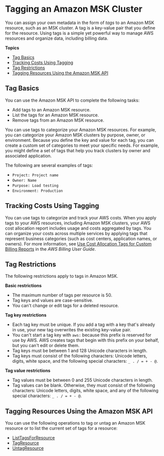 # Tagging an Amazon MSK Cluster<a name="msk-tagging"></a>

You can assign your own metadata in the form of *tags* to an Amazon MSK resource, such as an MSK cluster\. A tag is a key\-value pair that you define for the resource\. Using tags is a simple yet powerful way to manage AWS resources and organize data, including billing data\. 

**Topics**
+ [Tag Basics](#msk-tagging-basics)
+ [Tracking Costs Using Tagging](#msk-tagging-billing)
+ [Tag Restrictions](#msk-tagging-restrictions)
+ [Tagging Resources Using the Amazon MSK API](#msk-tagging-howto)

## Tag Basics<a name="msk-tagging-basics"></a>

You can use the Amazon MSK API to complete the following tasks:
+ Add tags to an Amazon MSK resource\.
+ List the tags for an Amazon MSK resource\.
+ Remove tags from an Amazon MSK resource\.

You can use tags to categorize your Amazon MSK resources\. For example, you can categorize your Amazon MSK clusters by purpose, owner, or environment\. Because you define the key and value for each tag, you can create a custom set of categories to meet your specific needs\. For example, you might define a set of tags that help you track clusters by owner and associated application\. 

The following are several examples of tags:
+ `Project: Project name`
+ `Owner: Name`
+ `Purpose: Load testing` 
+ `Environment: Production` 

## Tracking Costs Using Tagging<a name="msk-tagging-billing"></a>

You can use tags to categorize and track your AWS costs\. When you apply tags to your AWS resources, including Amazon MSK clusters, your AWS cost allocation report includes usage and costs aggregated by tags\. You can organize your costs across multiple services by applying tags that represent business categories \(such as cost centers, application names, or owners\)\. For more information, see [Use Cost Allocation Tags for Custom Billing Reports](https://docs.aws.amazon.com/awsaccountbilling/latest/aboutv2/cost-alloc-tags.html) in the *AWS Billing User Guide*\.

## Tag Restrictions<a name="msk-tagging-restrictions"></a>

The following restrictions apply to tags in Amazon MSK\.

**Basic restrictions**
+ The maximum number of tags per resource is 50\.
+ Tag keys and values are case\-sensitive\.
+ You can't change or edit tags for a deleted resource\.

**Tag key restrictions**
+ Each tag key must be unique\. If you add a tag with a key that's already in use, your new tag overwrites the existing key\-value pair\. 
+ You can't start a tag key with `aws:` because this prefix is reserved for use by AWS\. AWS creates tags that begin with this prefix on your behalf, but you can't edit or delete them\.
+ Tag keys must be between 1 and 128 Unicode characters in length\.
+ Tag keys must consist of the following characters: Unicode letters, digits, white space, and the following special characters: `_ . / = + - @`\.

**Tag value restrictions**
+ Tag values must be between 0 and 255 Unicode characters in length\.
+ Tag values can be blank\. Otherwise, they must consist of the following characters: Unicode letters, digits, white space, and any of the following special characters: `_ . / = + - @`\.

## Tagging Resources Using the Amazon MSK API<a name="msk-tagging-howto"></a>

You can use the following operations to tag or untag an Amazon MSK resource or to list the current set of tags for a resource:
+ [ListTagsForResource](https://docs.aws.amazon.com//msk/1.0/apireference/tags-resourcearn.html#ListTagsForResource)
+ [TagResource](https://docs.aws.amazon.com//msk/1.0/apireference/tags-resourcearn.html#TagResource)
+ [UntagResource](https://docs.aws.amazon.com//msk/1.0/apireference/tags-resourcearn.html#UntagResource)